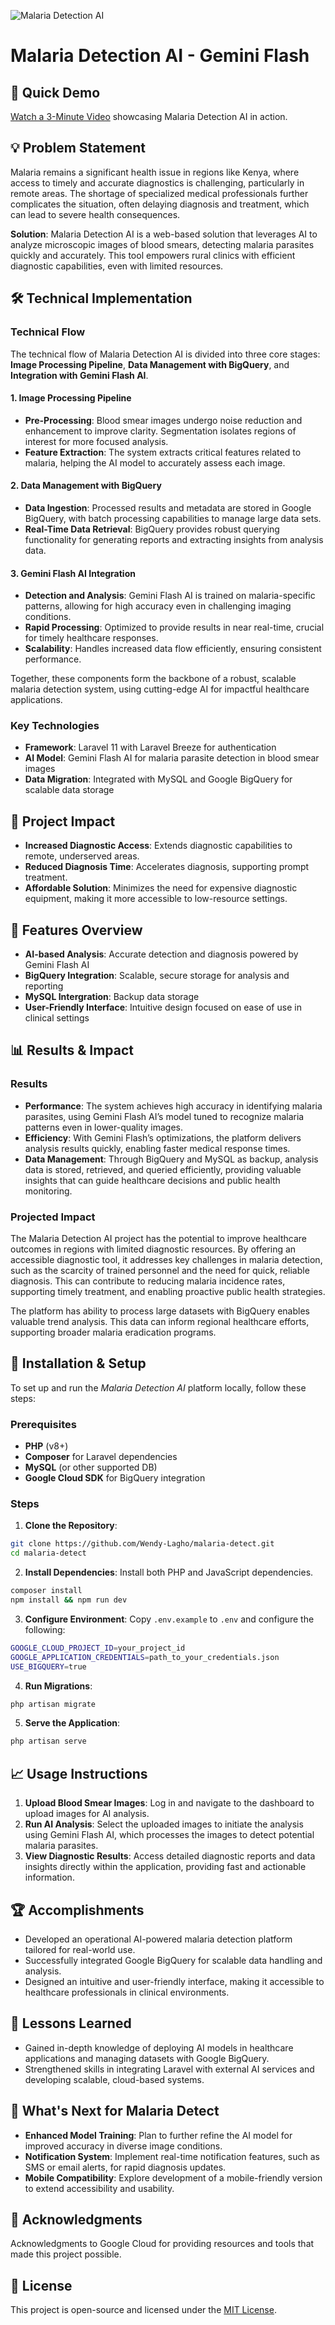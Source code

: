 
<!-- <img src="images/malaria-detection.jpg" alt="Malaria Detection AI" width="200"> -->
![Malaria Detection AI](public/images/malaria-detection.jpg)

# Malaria Detection AI - Gemini Flash

## 🚀 Quick Demo

[Watch a 3-Minute Video](https://youtu.be/w43x7AQngiw) showcasing Malaria Detection AI in action.

## 💡 Problem Statement

Malaria remains a significant health issue in regions like Kenya, where access to timely and accurate diagnostics is challenging, particularly in remote areas. The shortage of specialized medical professionals further complicates the situation, often delaying diagnosis and treatment, which can lead to severe health consequences.

**Solution**: Malaria Detection AI is a web-based solution that leverages AI to analyze microscopic images of blood smears, detecting malaria parasites quickly and accurately. This tool empowers rural clinics with efficient diagnostic capabilities, even with limited resources.

## 🛠 Technical Implementation

### Technical Flow

The technical flow of Malaria Detection AI is divided into three core stages: **Image Processing Pipeline**, **Data Management with BigQuery**, and **Integration with Gemini Flash AI**.

#### 1. **Image Processing Pipeline**
   - **Pre-Processing**: Blood smear images undergo noise reduction and enhancement to improve clarity. Segmentation isolates regions of interest for more focused analysis.
   - **Feature Extraction**: The system extracts critical features related to malaria, helping the AI model to accurately assess each image.

#### 2. **Data Management with BigQuery**
   - **Data Ingestion**: Processed results and metadata are stored in Google BigQuery, with batch processing capabilities to manage large data sets.
   - **Real-Time Data Retrieval**: BigQuery provides robust querying functionality for generating reports and extracting insights from analysis data.
   <!-- - **Data Aggregation**: Aggregates diagnostic data to track trends, supporting public health efforts to monitor and respond to malaria cases. -->

#### 3. **Gemini Flash AI Integration**
   - **Detection and Analysis**: Gemini Flash AI is trained on malaria-specific patterns, allowing for high accuracy even in challenging imaging conditions.
   - **Rapid Processing**: Optimized to provide results in near real-time, crucial for timely healthcare responses.
   - **Scalability**: Handles increased data flow efficiently, ensuring consistent performance.

Together, these components form the backbone of a robust, scalable malaria detection system, using cutting-edge AI for impactful healthcare applications.

### Key Technologies

- **Framework**: Laravel 11 with Laravel Breeze for authentication
- **AI Model**: Gemini Flash AI for malaria parasite detection in blood smear images
- **Data Migration**: Integrated with MySQL and Google BigQuery for scalable data storage
<!-- - **Local and Remote Access**: Exposed locally via ngrok for easy testing and external access -->

## 🎯 Project Impact

- **Increased Diagnostic Access**: Extends diagnostic capabilities to remote, underserved areas.
- **Reduced Diagnosis Time**: Accelerates diagnosis, supporting prompt treatment.
- **Affordable Solution**: Minimizes the need for expensive diagnostic equipment, making it more accessible to low-resource settings.


<!-- ## 🏗 Architecture -->

## 📱 Features Overview

- **AI-based Analysis**: Accurate detection and diagnosis powered by Gemini Flash AI
- **BigQuery Integration**: Scalable, secure storage for analysis and reporting
- **MySQL Intergration**: Backup data storage
- **User-Friendly Interface**: Intuitive design focused on ease of use in clinical settings
<!-- - **Real-Time Notifications**: SMS alerts for diagnosis updates -->

<!-- ## 🔬 Technical Deep-Dive

This section provides an overview of the technical flow of the *MalariaDetect AI* system, detailing the image processing pipeline, BigQuery data management, and the integration of **Gemini Flash AI**.

### 1. **Image Processing Pipeline**
The image processing pipeline focuses on enhancing medical images, typically blood sample slides, to detect malaria parasites accurately. This pipeline includes:
- **Pre-processing**: Raw images undergo noise reduction and enhancement to improve clarity, followed by segmentation to isolate areas of interest.
- **Feature Extraction**: Key features are extracted to highlight potential malaria indicators for further analysis.

These processed images are then analyzed using a machine learning model for parasite detection. -->

<!-- ### 2. **BigQuery Data Management**
BigQuery serves as the backbone for managing and storing the analysis data:
- **Data Ingestion**: Processed results and image metadata are efficiently stored in BigQuery, leveraging batch processing for large-scale data handling.
- **Real-time Data Retrieval**: BigQuery's querying capabilities are used to retrieve insights and generate reports based on the analysis.
- **Data Aggregation**: Aggregated data helps identify trends and support healthcare decisions, especially in tracking malaria outbreaks. -->

<!-- ### 3. **Gemini Flash AI Integration**
Gemini Flash AI, integrated into the platform, plays a pivotal role in analyzing the images for malaria detection:
- **Accurate Detection**: The system is powered by an AI model fine-tuned to recognize malaria parasites, offering high accuracy even under challenging conditions.
- **Fast Analysis**: Thanks to Gemini's optimized architecture, the model provides near-instantaneous results, which is crucial for timely healthcare interventions.
- **Scalability**: As data increases, Gemini Flash AI ensures that performance remains consistent and responsive.

Together, these components form the backbone of a robust, scalable malaria detection system, using cutting-edge technology for impactful healthcare applications. -->



## 📊 Results & Impact

### Results

- **Performance**: The system achieves high accuracy in identifying malaria parasites, using Gemini Flash AI’s model tuned to recognize malaria patterns even in lower-quality images.
- **Efficiency**: With Gemini Flash’s optimizations, the platform delivers analysis results quickly, enabling faster medical response times.
- **Data Management**: Through BigQuery and MySQL as backup, analysis data is stored, retrieved, and queried efficiently, providing valuable insights that can guide healthcare decisions and public health monitoring.

### Projected Impact

The Malaria Detection AI project has the potential to improve healthcare outcomes in regions with limited diagnostic resources. By offering an accessible diagnostic tool, it addresses key challenges in malaria detection, such as the scarcity of trained personnel and the need for quick, reliable diagnosis. This can contribute to reducing malaria incidence rates, supporting timely treatment, and enabling proactive public health strategies.

The platform has ability to process large datasets with BigQuery enables valuable trend analysis. This data can inform regional healthcare efforts, supporting broader malaria eradication programs.

## 🚀 Installation & Setup

To set up and run the *Malaria Detection AI* platform locally, follow these steps:

### Prerequisites

- **PHP** (v8+)
- **Composer** for Laravel dependencies
- **MySQL** (or other supported DB)
- **Google Cloud SDK** for BigQuery integration

### Steps

1. **Clone the Repository**:

  ```bash
  git clone https://github.com/Wendy-Lagho/malaria-detect.git
  cd malaria-detect
  ```
  
2. **Install Dependencies**: Install both PHP and JavaScript dependencies.

  ```bash
  composer install
  npm install && npm run dev
  ```

3. **Configure Environment**: Copy ``.env.example`` to ``.env`` and configure the following:

  ```bash
  GOOGLE_CLOUD_PROJECT_ID=your_project_id
  GOOGLE_APPLICATION_CREDENTIALS=path_to_your_credentials.json
  USE_BIGQUERY=true
  ```

4. **Run Migrations**:

  ```bash
  php artisan migrate
  ```
5. **Serve the Application**:

  ```bash
  php artisan serve
  ```

## 📈 Usage Instructions

1. **Upload Blood Smear Images**: Log in and navigate to the dashboard to upload images for AI analysis.
2. **Run AI Analysis**: Select the uploaded images to initiate the analysis using Gemini Flash AI, which processes the images to detect potential malaria parasites.
3. **View Diagnostic Results**: Access detailed diagnostic reports and data insights directly within the application, providing fast and actionable information.

## 🏆 Accomplishments

- Developed an operational AI-powered malaria detection platform tailored for real-world use.
- Successfully integrated Google BigQuery for scalable data handling and analysis.
- Designed an intuitive and user-friendly interface, making it accessible to healthcare professionals in clinical environments.

## 🧠 Lessons Learned

- Gained in-depth knowledge of deploying AI models in healthcare applications and managing datasets with Google BigQuery.
- Strengthened skills in integrating Laravel with external AI services and developing scalable, cloud-based systems.

## 🔮 What's Next for Malaria Detect

- **Enhanced Model Training**: Plan to further refine the AI model for improved accuracy in diverse image conditions.
- **Notification System**: Implement real-time notification features, such as SMS or email alerts, for rapid diagnosis updates.
- **Mobile Compatibility**: Explore development of a mobile-friendly version to extend accessibility and usability.

## 🤝 Acknowledgments

Acknowledgments to Google Cloud for providing resources and tools that made this project possible.

## 📜 License

This project is open-source and licensed under the [MIT License](https://opensource.org/licenses/MIT).
